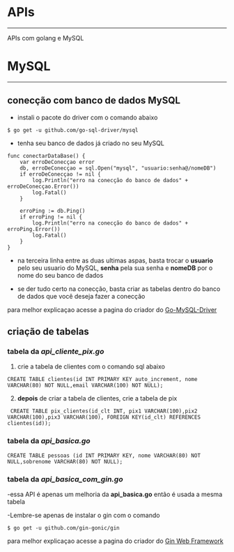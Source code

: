 # APIs
---
 APIs com golang e MySQL

# MySQL
---
## conecção com banco de dados MySQL

- instali o pacote do driver com o comando abaixo
```
$ go get -u github.com/go-sql-driver/mysql
```

- tenha seu banco de dados já criado no seu MySQL
```
func conectarDataBase() {
	var erroDeConecçao error
	db, erroDeConecçao = sql.Open("mysql", "usuario:senha@/nomeDB")
	if erroDeConecçao != nil {
		log.Println("erro na conecção do banco de dados" + erroDeConecçao.Error())
		log.Fatal()
	}

	erroPing := db.Ping()
	if erroPing != nil {
		log.Println("erro na conecção do banco de dados" + erroPing.Error())
		log.Fatal()
	}
}
```
- na terceira linha entre as duas ultimas aspas, basta trocar o __usuario__ pelo seu usuario do MySQL, __senha__ pela sua senha e __nomeDB__ por o nome do seu banco de dados

- se der tudo certo na conecção, basta criar as tabelas dentro do banco de dados que você deseja fazer a conecção 




para melhor explicaçao acesse a pagina do criador do [Go-MySQL-Driver](https://github.com/go-sql-driver/mysql#go-mysql-driver)
## criação de tabelas
### tabela da *api_cliente_pix.go*
1. crie a tabela de clientes com o comando sql abaixo
```
CREATE TABLE clientes(id INT PRIMARY KEY auto_increment, nome VARCHAR(80) NOT NULL,email VARCHAR(100) NOT NULL);
```
2. __depois__ de criar a tabela de clientes, crie a tabela de pix

```
 CREATE TABLE pix_clientes(id_clt INT, pix1 VARCHAR(100),pix2 VARCHAR(100),pix3 VARCHAR(100), FOREIGN KEY(id_clt) REFERENCES clientes(id));

```

### tabela da *api_basica.go*

```
CREATE TABLE pessoas (id INT PRIMARY KEY, nome VARCHAR(80) NOT NULL,sobrenome VARCHAR(80) NOT NULL);
```
### tabela da *api_basica_com_gin.go*
-essa API é apenas um melhoria da __api_basica.go__ então é usada a mesma tabela

-Lembre-se apenas de instalar o gin com o comando
```
$ go get -u github.com/gin-gonic/gin
```
para melhor explicaçao acesse a pagina do criador do [Gin Web Framework](https://github.com/gin-gonic/gin)